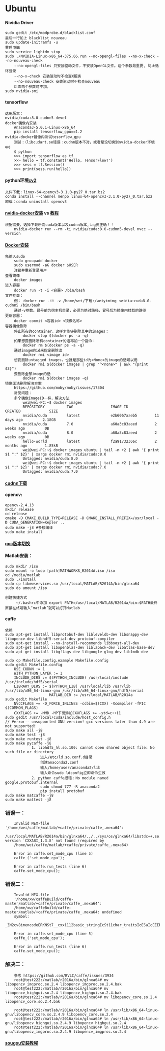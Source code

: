 # Ubuntu

#### Nividia Driver
    sudo gedit /etc/modprobe.d/blacklist.conf
    最后一行加上 blacklist nouveau
    sudo update-initramfs -u 
    重启电脑
    sudo service lightdm stop
    sudo ./NVIDIA-Linux-x86_64-375.66.run --no-opengl-files --no-x-check --no-nouveau-check
        --no-opengl-files 只安装驱动文件，不安装OpenGL文件。这个参数最重要, 防止循环登录
        --no-x-check 安装驱动时不检查X服务
        --no-nouveau-check 安装驱动时不检查nouveau
        后面两个参数可不加。
    sudo nvidia-smi
#### tensorflow
    选用版本：
    nvidia/cuda:8.0-cudnn5-devel
    docker镜像内安装
        Anaconda3-5.0.1-Linux-x86_64
        pip install tensorflow_gpu==1.2
    nvidia-docker镜像内测试tesorflow_gpu
        测试：（libcudart.so错误：cudnn版本不对，或者是没切换到nvidia-docker环境中）
        $ python
        >>> import tensorflow as tf
        >>> hello = tf.constant('Hello, TensorFlow!')
        >>> sess = tf.Session()
        >>> print(sess.run(hello))
        
 #### python环境[cv2](https://anaconda.org/menpo/opencv3/files)
    文件下载：linux-64-opencv3-3.1.0-py27_0.tar.bz2
    conda install --channel menpo linux-64-opencv3-3.1.0-py27_0.tar.bz2
    卸载：conda uninstall opencv3
       
        
    
#### [nvidia-docker安装](https://github.com/NVIDIA/nvidia-docker) vs [教程](https://devblogs.nvidia.com/nvidia-docker-gpu-server-application-deployment-made-easy/) 
    根据需要，选择下载所需cuda版本以及cudnn版本,tag要正确！！
        nvidia-docker run --rm -ti nvidia/cuda:8.0-cudnn5-devel nvcc --version 

#### [Docker安装](https://docs.docker.com/install/linux/docker-ce/ubuntu/) 
    免输入sudo
        sudo groupadd docker
        sudo usermod -aG docker $USER
        注销并重新登录用户
    查看镜像 
        docker images
    进入容器 
        docker run -t -i <容器> /bin/bash
    文件挂载：
        例： docker run -it -v /home/wei/下载:/weiyiming nvidia:cuda8.0-cudnn5 /bin/bash
        通过-v参数，冒号前为宿主机目录，必须为绝对路径，冒号后为镜像内挂载的路径
    更新容器：
        docker commit <容器id> <镜像名称>
    容器镜像删除
        停止所有的container，这样才能够删除其中的images：
            docker stop $(docker ps -a -q)
        如果想要删除所有container的话再加一个指令：
            docker rm $(docker ps -a -q)
        通过image的id来指定删除谁
            docker rmi <image id>
        想要删除untagged images，也就是那些id为<None>的image的话可以用
            docker rmi $(docker images | grep "^<none>" | awk "{print $3}")
        要删除全部image的话
            docker rmi $(docker images -q)
    镜像无法删除解决方案
        https://github.com/moby/moby/issues/17304
        常见问题：
        多个镜像ImageID一样，解决方法
            wei@wei-PC:~$ docker images
            REPOSITORY          TAG                 IMAGE ID            CREATED             SIZE
            nvidia/cuda         latest              e2b6067aaeb5        11 days ago         2.18GB
            nvidia/cuda         7.0                 a60a3c83aeed        2 weeks ago         0B
            nvidia/cuda         8.0                 a60a3c83aeed        2 weeks ago         0B
            hello-world         latest              f2a91732366c        2 months ago        1.85kB
            wei@wei-PC:~$ docker images ubuntu | tail -n +2 | awk '{ print $1 ":" $2}' | xargs docker rmi nvidia/cuda:8.0
            Untagged: nvidia/cuda:8.0
            wei@wei-PC:~$ docker images ubuntu | tail -n +2 | awk '{ print $1 ":" $2}' | xargs docker rmi nvidia/cuda:7.0
            Untagged: nvidia/cuda:7.0



#### [cudnn下载](https://developer.nvidia.com/rdp/cudnn-download)

#### opencv:
    opencv-2.4.13
    mkdir release
    cd release
    cmake -D CMAKE_BUILD_TYPE=RELEASE -D CMAKE_INSTALL_PREFIX=/usr/local -D CUDA_GENERATION=Kepler ..
    sudo make -j8 #多核编译
    sudo make install
  
#### [gcc版本切换](http://blog.csdn.net/robertchenguangzhi/article/details/47837445)

#### Matlab安装：
    sudo mkdir /iso
    sudo mount -o loop [path]MATHWORKS_R2014A.iso /iso
    cd /media/matlab 
    sudo ./install
    sudo cp libmwservices.so /usr/local/MATLAB/R2014A/bin/glnxa64
    sudo do umount /iso
    
    创建快捷方式
         ~/.bashrc中添加 export PATH=/usr/local/MATLAB/R2014a/bin:$PATH最终直接在终端输入’matlab’就可以打开Matlab
   
#### caffe
    依赖
    sudo apt-get install libprotobuf-dev libleveldb-dev libsnappy-dev libopencv-dev libhdf5-serial-dev protobuf-compiler
    sudo apt-get install --no-install-recommends libboost-all-dev
    sudo apt-get install libopenblas-dev liblapack-dev libatlas-base-dev
    sudo apt-get install libgflags-dev libgoogle-glog-dev liblmdb-dev
    
    sudo cp Makefile.config.example Makefile.config
    sudo gedit Makefile.config 
        USE_CUDNN := 1
        WITH_PYTHON_LAYER := 1
        INCLUDE_DIRS := $(PYTHON_INCLUDE) /usr/local/include /usr/include/hdf5/serial
        LIBRARY_DIRS := $(PYTHON_LIB) /usr/local/lib /usr/lib /usr/lib/x86_64-linux-gnu /usr/lib/x86_64-linux-gnu/hdf5/serial   
                        MATLAB_DIR := /usr/local/MATLAB/R2014a
    sudo gedit Makefile
        NVCCFLAGS += -D_FORCE_INLINES -ccbin=$(CXX) -Xcompiler -fPIC $(COMMON_FLAGS)
        CXXFLAGS += -MMD -MP下面添加CXXFLAGS += -std=c++11
    sudo gedit /usr/local/cuda/include/host_config.h
    // #error-- unsupported GNU version! gcc versions later than 4.9 are not supported!
    sudo make all -j8
    sudo make test -j8
    sudo make runtest -j8 
    sudo make pycaffe -j8
                1. libhdf5_hl.so.100: cannot open shared object file: No such file or directory
                    进入/etc/ld.so.conf.d目录
                    创建anaconda2.conf
                    输入/home/user/anaconda2/lib
                    输入命令sudo ldconfig立即命令生效
                2. python caffe报错：No module named google.protobuf.internal
                    sudo chmod 777 -R anaconda2
                    pip install protobuf
    sudo make matcaffe -j8
    sudo make mattest -j8
 
### 错误一：   
        Invalid MEX-file '/home/wei/caffe/matlab/+caffe/private/caffe_.mexa64':
        /usr/local/MATLAB/R2014a/bin/glnxa64/../../sys/os/glnxa64/libstdc++.so.6: version `CXXABI_1.3.8' not found (required by
        /home/wei/caffe/matlab/+caffe/private/caffe_.mexa64)

        Error in caffe.set_mode_cpu (line 5)
        caffe_('set_mode_cpu');

        Error in caffe.run_tests (line 6)
        caffe.set_mode_cpu();
### 错误二：
        Invalid MEX-file
        '/home/xw/caffeBuild/caffe-master/matlab/+caffe/private/caffe_.mexa64':
        /home/xw/caffeBuild/caffe-master/matlab/+caffe/private/caffe_.mexa64: undefined
        symbol:
        _ZN2cv8imencodeERKNSt7__cxx1112basic_stringIcSt11char_traitsIcESaIcEEERKNS_11_InputArrayERSt6vectorIhSaIhEERKSB_IiSaIiEE

        Error in caffe.set_mode_cpu (line 5)
        caffe_('set_mode_cpu');

        Error in caffe.run_tests (line 6)
        caffe.set_mode_cpu();
### 解决二： 
        参考 https://github.com/BVLC/caffe/issues/3934
        root@test222:/matlab/r2016a/bin/glnxa64# mv libopencv_imgproc.so.2.4 libopencv_imgproc.so.2.4.bak
        root@test222:/matlab/r2016a/bin/glnxa64# mv libopencv_highgui.so.2.4 libopencv_highgui.so.2.4.bak
        root@test222:/matlab/r2016a/bin/glnxa64# mv libopencv_core.so.2.4 libopencv_core.so.2.4.bak

        root@test222:/matlab/r2016a/bin/glnxa64# ln /usr/lib/x86_64-linux-gnu/libopencv_core.so.2.4.9 libopencv_core.so.2.4
        root@test222:/matlab/r2016a/bin/glnxa64# ln /usr/lib/x86_64-linux-gnu/libopencv_highgui.so.2.4.9 libopencv_highgui.so.2.4
        root@test222:/matlab/r2016a/bin/glnxa64# ln /usr/lib/x86_64-linux-gnu/libopencv_imgproc.so.2.4.9 libopencv_imgproc.so.2.4



#### [sougou安装教程](http://blog.csdn.net/leijiezhang/article/details/53707181)
